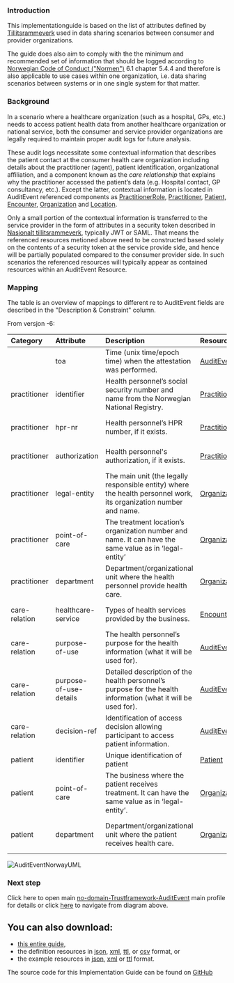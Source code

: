 ### Introduction
This implementationguide is based on the list of attributes defined by [Tillitsrammeverk](https://github.com/NorskHelsenett/Tillitsrammeverk/blob/main/specs/informasjons_og_datamodell.md#42-datamodell) used in data sharing scenarios between consumer and provider organizations. 

The guide does also aim to comply with the the minimum and recommended set of information that should be logged according to [Norwegian Code of Conduct ("Normen")](https://www.ehelse.no/normen/documents-in-english) 6.1 chapter 5.4.4 and therefore is also applicable to use cases within one organization, i.e. data sharing scenarios between systems or in one single system for that matter.

### Background
In a scenario where a healthcare organization (such as a hospital, GPs, etc.) needs to access patient health data from another healthcare organization or national service, both the consumer and service provider organizations are legally required to maintain proper audit logs for future analysis. 

These audit logs necessitate some contextual information that describes the patient contact at the consumer health care organization including details about the practitioner (agent), patient identification, organizational affiliation, and a component known as the *care relationship* that explains why the practitioner accessed the patient’s data (e.g. Hospital contact, GP consultancy, etc.). Except the latter, contextual information is located in AuditEvent referenced components as [PractitionerRole](https://hl7.org/fhir/R4/practitionerrole.html), [Practitioner](https://hl7.org/fhir/R4/practitioner.html), [Patient](https://www.hl7.org/fhir/R4/patient.html), [Encounter](https://www.hl7.org/fhir/R4/encounter.html), [Organization](https://hl7.org/fhir/R4/organization.html) and [Location](https://hl7.org/fhir/R4/location.html).

Only a small portion of the contextual information is transferred to the service provider in the form of attributes in a security token described in [Nasjonalt tillitsrammeverk](https://github.com/NorskHelsenett/Tillitsrammeverk/blob/main/specs/informasjons_og_datamodell.md#42-datamodell), typically JWT or SAML. That means the referenced resources metioned above need to be constructed based solely on the contents of a security token at the service provide side, and hence will be partially populated compared to the consumer provider side. In such scenarios the referenced resources will typically appear as contained resources within an AuditEvent Resource. 

### Mapping

The table is an overview of mappings to different re to AuditEvent fields are described in the "Description & Constraint" column. 

From versjon -6:

| Category         | Attribute                | Description                                                                           | Resource                                                                | Profile                                                                                                        |
|:-----------------|:-------------------------|:------------------------------------------------------------------------------------------------------|:------------------------------------------------------------------------|:---------------------------------------------------------------------------------------------------------------|
|                   |toa                    | Time (unix time/epoch time) when the attestation was performed.                                              | [AuditEvent](https://hl7.org/fhir/R4/auditevent)                        | [no-domain-Trustframework-Auditevent](StructureDefinition-no-domain-Trustframework-Auditevent.html)| 
| practitioner     | identifier             | Health personnel’s social security number and name from the Norwegian National Registry.                                           | [Practitioner](https://hl7.org/fhir/R4/practitioner.html)               | [no-domain-Trustframework-Practitioner](StructureDefinition-no-domain-Trustframework-Practitioner.html)                          |
| practitioner     | hpr-nr                 | Health personnel’s HPR number, if it exists.                                                       | [Practitioner](https://hl7.org/fhir/R4/practitioner.html)               | [no-domain-Trustframework-Practitioner](StructureDefinition-no-domain-Trustframework-Practitioner.html)                          |
| practitioner     | authorization     	  | Health personnel's authorization, if it exists.                                                     | [Practitioner](https://hl7.org/fhir/R4/practitioner.html)               | [no-domain-Trustframework-Practitioner](StructureDefinition-no-domain-Trustframework-Practitioner.html)                           |
| practitioner     | legal-entity           | The main unit (the legally responsible entity) where the health personnel work, its organization number and name. | [Organization](https://hl7.org/fhir/R4/organization.html)               | [no-domain-Trustframework-Organization-PractitionerLegalentity](StructureDefinition-no-domain-Trustframework-Organization-PractitionerLegalentity.html)   |
| practitioner     | point-of-care          | The treatment location’s organization number and name. It can have the same value as in ‘legal-entity’                        | [Organization](https://hl7.org/fhir/R4/organization.html)               | [no-domain-Trustframework-Organization-PractitionerPointofcare](StructureDefinition-no-domain-Trustframework-Organization-PractitionerPointofcare.html)          |
| practitioner     | department             | Department/organizational unit where the health personnel provide health care.                                              | [Organization](https://hl7.org/fhir/R4/organization.html)               | [no-domain-Trustframework-Organization-PractitionerDepartment](StructureDefinition-no-domain-Trustframework-Organization-PractitionerDepartment.html)       |
| care-relation    | healthcare-service     | Types of health services provided by the business.                                                       | [Encounter](https://hl7.org/fhir/R4/encounter.html)                     | [no-domain-Trustframework-Encounter](StructureDefinition-no-domain-Trustframework-Encounter.html)                                 |
| care-relation    | purpose-of-use         | The health personnel’s purpose for the health information (what it will be used for).                              | [AuditEvent](https://hl7.org/fhir/R4/auditevent.html)                   | [no-domain-Trustframework-Auditevent](StructureDefinition-no-domain-Trustframework-Auditevent.html)                                                                                                    |
| care-relation    | purpose-of-use-details | Detailed description of the health personnel’s purpose for the health information (what it will be used for).   | [AuditEvent](https://hl7.org/fhir/R4/auditevent.html)                   | [no-domain-Trustframework-Auditevent](StructureDefinition-no-domain-Trustframework-Auditevent.html)                                                                                                    |
| care-relation    | decision-ref           | Identification of access decision allowing participant to access patient information.                                                                | [AuditEvent](https://hl7.org/fhir/R4/auditevent.html)                   | [no-domain-Trustframework-Auditevent](StructureDefinition-no-domain-Trustframework-Auditevent.html)                                                                                                    |
| patient          | identifier             | Unique identification of patient                                                                      | [Patient](https://hl7.org/fhir/R4/patient.html)                         | [no-domain-Trustframework-Patient](StructureDefinition-no-domain-Trustframework-Patient.html)                                     |
| patient          | point-of-care  	      | The business where the patient receives treatment. It can have the same value as in ‘legal-entity’.             | [Organization](https://hl7.org/fhir/R4/organization.html)               | [no-domain-Trustframework-Organization-EncounterPointofcare](StructureDefinition-no-domain-Trustframework-Organization-EncounterPointofcare.html)                |
| patient          | department             | Department/organizational unit where the patient receives health care.                                        	          | [Organization](https://hl7.org/fhir/R4/organization.html)               | [no-domain-Trustframework-Organization-EncounterServiceprovider](StructureDefinition-no-domain-Trustframework-Organization-EncounterServiceprovider.html)|

![AuditEventNorwayUML](AuditEvent-ClassDiagram.svg)

### Next step
Click here to open main [no-domain-Trustframework-AuditEvent](StructureDefinition-no-domain-Trustframework-AuditEvent.html) main profile for details or click [here](AuditEvent-ClassDiagram.svg) to navigate from diagram above.

## You can also download:

* [this entire guide](full-ig.zip),
* the definition resources in [json](definitions.json.zip), [xml](definitions.xml.zip), [ttl](definitions.ttl.zip), or [csv](csvs.zip) format, or
* the example resources in [json](examples.json.zip), [xml](examples.xml.zip) or [ttl](examples.ttl.zip) format.

The source code for this Implementation Guide can be found on [GitHub](https://github.com/HL7Norway/AuditEvent)